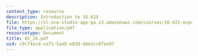 ```yaml
---
content_type: resource
description: Introduction to 16.62X
file: https://ol-ocw-studio-app-qa.s3.amazonaws.com/courses/16-621-experimental-projects-i-spring-2003/c9cf4acdce715aabe83dd4e1cc8fee97_02_16.pdf
file_type: application/pdf
resourcetype: Document
title: 02_16.pdf
uid: c9cf4acd-ce71-5aab-e83d-d4e1cc8fee97
---
```

